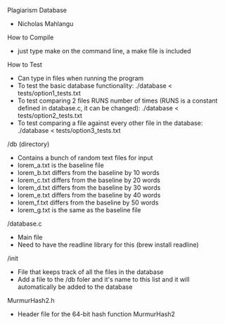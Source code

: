 Plagiarism Database
- Nicholas Mahlangu

How to Compile
- just type make on the command line, a make file is included

How to Test
- Can type in files when running the program
- To test the basic database functionality:
	./database < tests/option1_tests.txt
- To test comparing 2 files RUNS number of times (RUNS is a constant
  defined in database.c, it can be changed):
  	./database < tests/option2_tests.txt
- To test comparing a file against every other file in the database:
	./database < tests/option3_tests.txt

/db (directory)
- Contains a bunch of random text files for input
- lorem_a.txt is the baseline file
- lorem_b.txt differs from the baseline by 10 words
- lorem_c.txt differs from the baseline by 20 words
- lorem_d.txt differs from the baseline by 30 words
- lorem_e.txt differs from the baseline by 40 words
- lorem_f.txt differs from the baseline by 50 words
- lorem_g.txt is the same as the baseline file

/database.c
- Main file
- Need to have the readline library for this (brew install readline)

/init
- File that keeps track of all the files in the database
- Add a file to the /db foler and it's name to this list and it will automatically
  be added to the database

MurmurHash2.h
- Header file for the 64-bit hash function MurmurHash2
